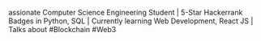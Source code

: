 assionate Computer Science Engineering Student | 5-Star Hackerrank Badges in Python, SQL | Currently learning Web Development, React JS | Talks about #Blockchain #Web3
